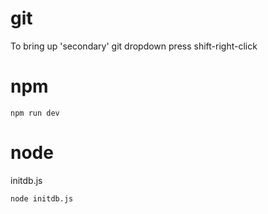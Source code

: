 # git
To bring up 'secondary' git dropdown press shift-right-click

# npm
```npm run dev```

# node
initdb.js
```angular2html
node initdb.js
```